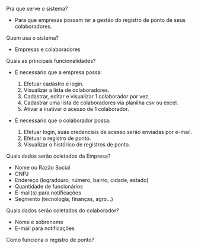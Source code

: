 Pra que serve o sistema?
* Para que empresas possam ter a gestão do registro de ponto de seus colaboradores.

Quem usa o sistema?
* Empresas e colaboradores

Quais as principais funcionalidades?

* É necessário que a empresa possa:
  1. Efetuar cadastro e login.
  2. Visualizar a lista de colaboradores.
  3. Cadastrar, editar e visualizar 1 colaborador por vez.
  4. Cadastrar uma lista de colaboradores via planilha csv ou excel.
  5. Ativar e inativar o acesso de 1 colaborador.

* É necessário que o colaborador possa:
  1. Efetuar login, suas credenciais de acesso serão enviadas por e-mail.
  2. Efetuar o registro de ponto.
  3. Visualizar o histórico de registros de ponto.

Quais dados serão coletados da Empresa?

* Nome ou Razão Social
* CNPJ
* Endereço (logradouro, número, bairro, cidade, estado)
* Quantidade de funcionários
* E-mail(s) para notificações
* Segmento (tecnologia, finanças, agro...)

Quais dados serão coletados do colaborador?

* Nome e sobrenome
* E-mail para notificações

Como funciona o registro de ponto?

